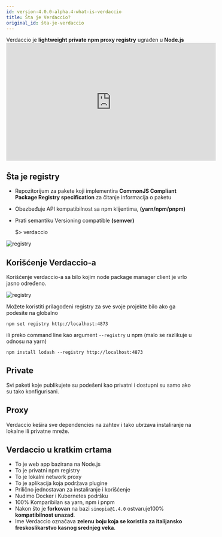 ```yaml
---
id: version-4.0.0-alpha.4-what-is-verdaccio
title: Šta je Verdaccio?
original_id: šta-je-verdaccio
---
```


Verdaccio je **lightweight private npm proxy registry** ugrađen u **Node.js** <iframe width="560" height="315" src="https://www.youtube.com/embed/hDIFKzmoCaA" frameborder="0" allow="accelerometer; autoplay; encrypted-media; gyroscope; picture-in-picture" allowfullscreen mark="crwd-mark"></iframe> 

## Šta je registry

* Repozitorijum za pakete koji implementira **CommonJS Compliant Package Registry specification** za čitanje informacija o paketu
* Obezbeđuje API kompatibilnost sa npm klijentima, **(yarn/npm/pnpm)**
* Prati semantiku Versioning compatible **(semver)**

    $> verdaccio
    

![registry](assets/verdaccio_server.gif)

## Korišćenje Verdaccio-a

Korišćenje verdaccio-a sa bilo kojim node package manager client je vrlo jasno određeno.

![registry](assets/npm_install.gif)

Možete koristiti prilagođeni registry za sve svoje projekte bilo ako ga podesite na globalno

    npm set registry http://localhost:4873
    

ili preko command line kao argument `--registry` u npm (malo se razlikuje u odnosu na yarn)

    npm install lodash --registry http://localhost:4873
    

## Private

Svi paketi koje publikujete su podešeni kao privatni i dostupni su samo ako su tako konfigurisani.

## Proxy

Verdaccio kešira sve dependencies na zahtev i tako ubrzava instaliranje na lokalne ili privatne mreže.

## Verdaccio u kratkim crtama

* To je web app bazirana na Node.js
* To je privatni npm registry
* To je lokalni network proxy
* To je aplikacija koja podržava plugine
* Prilično jednostavan za instaliranje i korišćenje
* Nudimo Docker i Kubernetes podršku
* 100% Komparibilan sa yarn, npm i pnpm
* Nakon što je **forkovan** na bazi `sinopia@1.4.0` ostvaruje100% **kompatibilnost unazad**.
* Ime Verdaccio označava **zelenu boju koja se koristila za italijansko freskoslikarstvo kasnog srednjeg veka**.